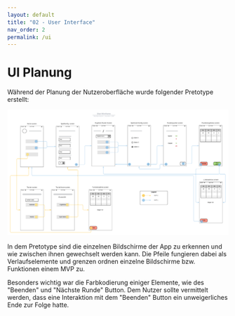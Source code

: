 ```yaml
---
layout: default
title: "02 - User Interface" 
nav_order: 2
permalink: /ui
---
```


# UI Planung

Während der Planung der Nutzeroberfläche wurde folgender Pretotype erstellt:

![Skatify Pretotype](./images/Pretotype.png)

In dem Pretotype sind die einzelnen Bildschirme der App zu erkennen und wie zwischen ihnen gewechselt werden kann.
Die Pfeile fungieren dabei als Verlaufselemente und grenzen ordnen einzelne Bildschirme bzw. Funktionen einem MVP zu.

Besonders wichtig war die Farbkodierung einiger Elemente, wie des "Beenden" und "Nächste Runde" Button.
Dem Nutzer sollte vermittelt werden, dass eine Interaktion mit dem "Beenden" Button ein unweigerliches Ende zur Folge hatte.